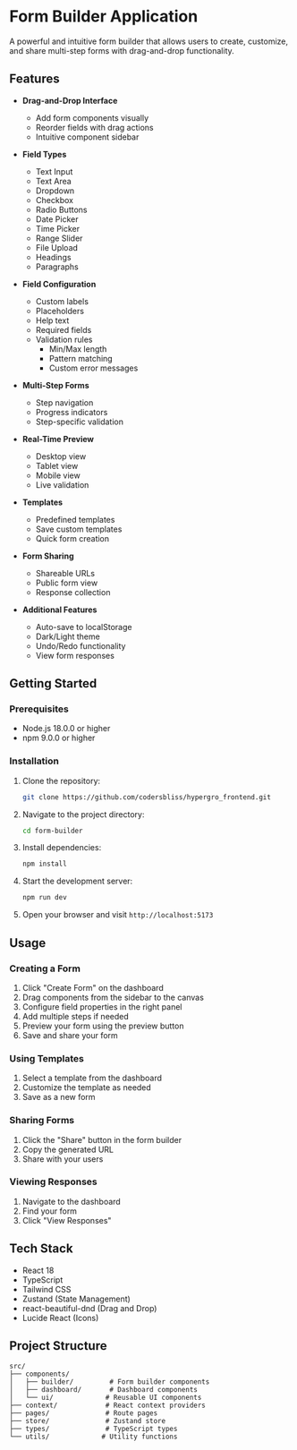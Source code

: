 # Form Builder Application

A powerful and intuitive form builder that allows users to create, customize, and share multi-step forms with drag-and-drop functionality.

## Features

- **Drag-and-Drop Interface**
  - Add form components visually
  - Reorder fields with drag actions
  - Intuitive component sidebar

- **Field Types**
  - Text Input
  - Text Area
  - Dropdown
  - Checkbox
  - Radio Buttons
  - Date Picker
  - Time Picker
  - Range Slider
  - File Upload
  - Headings
  - Paragraphs

- **Field Configuration**
  - Custom labels
  - Placeholders
  - Help text
  - Required fields
  - Validation rules
    - Min/Max length
    - Pattern matching
    - Custom error messages

- **Multi-Step Forms**
  - Step navigation
  - Progress indicators
  - Step-specific validation

- **Real-Time Preview**
  - Desktop view
  - Tablet view
  - Mobile view
  - Live validation

- **Templates**
  - Predefined templates
  - Save custom templates
  - Quick form creation

- **Form Sharing**
  - Shareable URLs
  - Public form view
  - Response collection

- **Additional Features**
  - Auto-save to localStorage
  - Dark/Light theme
  - Undo/Redo functionality
  - View form responses

## Getting Started

### Prerequisites

- Node.js 18.0.0 or higher
- npm 9.0.0 or higher

### Installation

1. Clone the repository:
   ```bash
   git clone https://github.com/codersbliss/hypergro_frontend.git
   ```

2. Navigate to the project directory:
   ```bash
   cd form-builder
   ```

3. Install dependencies:
   ```bash
   npm install
   ```

4. Start the development server:
   ```bash
   npm run dev
   ```

5. Open your browser and visit `http://localhost:5173`

## Usage

### Creating a Form

1. Click "Create Form" on the dashboard
2. Drag components from the sidebar to the canvas
3. Configure field properties in the right panel
4. Add multiple steps if needed
5. Preview your form using the preview button
6. Save and share your form

### Using Templates

1. Select a template from the dashboard
2. Customize the template as needed
3. Save as a new form

### Sharing Forms

1. Click the "Share" button in the form builder
2. Copy the generated URL
3. Share with your users

### Viewing Responses

1. Navigate to the dashboard
2. Find your form
3. Click "View Responses"

## Tech Stack

- React 18
- TypeScript
- Tailwind CSS
- Zustand (State Management)
- react-beautiful-dnd (Drag and Drop)
- Lucide React (Icons)

## Project Structure

```
src/
├── components/
│   ├── builder/         # Form builder components
│   ├── dashboard/       # Dashboard components
│   └── ui/             # Reusable UI components
├── context/            # React context providers
├── pages/              # Route pages
├── store/              # Zustand store
├── types/              # TypeScript types
└── utils/             # Utility functions
```

